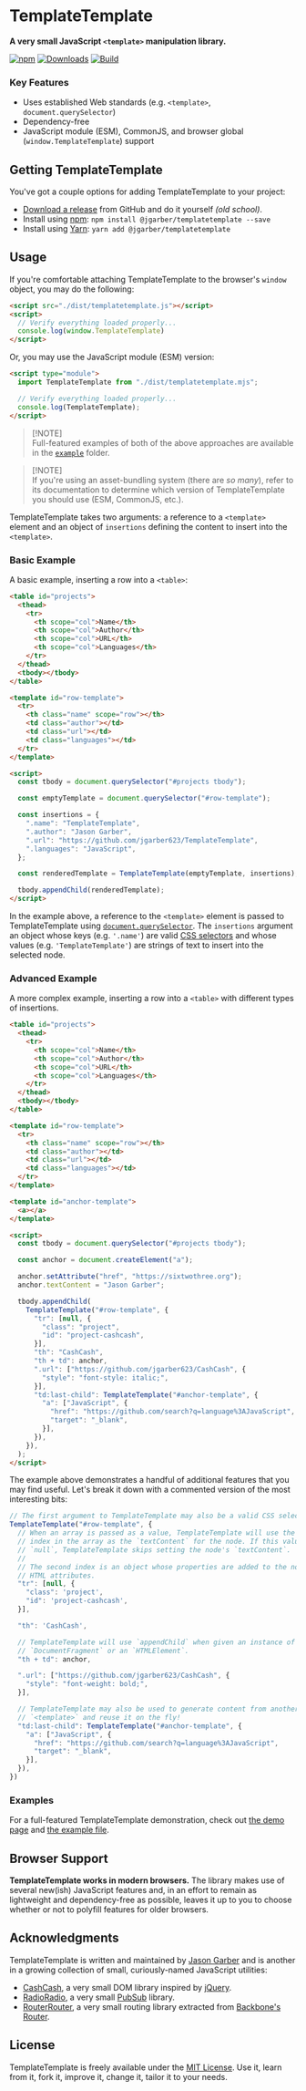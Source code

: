 # TemplateTemplate

**A very small JavaScript `<template>` manipulation library.**

[![npm](https://img.shields.io/npm/v/@jgarber/templatetemplate.svg?logo=npm&style=for-the-badge)](https://www.npmjs.com/package/@jgarber/templatetemplate)
[![Downloads](https://img.shields.io/npm/dt/@jgarber/templatetemplate.svg?logo=npm&style=for-the-badge)](https://www.npmjs.com/package/@jgarber/templatetemplate)
[![Build](https://img.shields.io/github/actions/workflow/status/jgarber623/TemplateTemplate/ci.yml?branch=main&logo=github&style=for-the-badge)](https://github.com/jgarber623/TemplateTemplate/actions/workflows/ci.yml)

### Key Features

- Uses established Web standards (e.g. `<template>`, `document.querySelector`)
- Dependency-free
- JavaScript module (ESM), CommonJS, and browser global (`window.TemplateTemplate`) support

## Getting TemplateTemplate

You've got a couple options for adding TemplateTemplate to your project:

- [Download a release](https://github.com/jgarber623/TemplateTemplate/releases) from GitHub and do it yourself _(old school)_.
- Install using [npm](https://www.npmjs.com/package/@jgarber/templatetemplate): `npm install @jgarber/templatetemplate --save`
- Install using [Yarn](https://yarnpkg.com/en/package/@jgarber/templatetemplate): `yarn add @jgarber/templatetemplate`

## Usage

If you're comfortable attaching TemplateTemplate to the browser's `window` object, you may do the following:

```html
<script src="./dist/templatetemplate.js"></script>
<script>
  // Verify everything loaded properly...
  console.log(window.TemplateTemplate)
</script>
```

Or, you may use the JavaScript module (ESM) version:

```html
<script type="module">
  import TemplateTemplate from "./dist/templatetemplate.mjs";

  // Verify everything loaded properly...
  console.log(TemplateTemplate);
</script>
```

> [!NOTE]\
> Full-featured examples of both of the above approaches are available in the [`example`](https://github.com/jgarber623/TemplateTemplate/tree/main/example) folder.

> [!NOTE]\
> If you're using an asset-bundling system (there are _so many_), refer to its documentation to determine which version of TemplateTemplate you should use (ESM, CommonJS, etc.).

TemplateTemplate takes two arguments: a reference to a `<template>` element and an object of `insertions` defining the content to insert into the `<template>`.

### Basic Example

A basic example, inserting a row into a `<table>`:

```html
<table id="projects">
  <thead>
    <tr>
      <th scope="col">Name</th>
      <th scope="col">Author</th>
      <th scope="col">URL</th>
      <th scope="col">Languages</th>
    </tr>
  </thead>
  <tbody></tbody>
</table>

<template id="row-template">
  <tr>
    <th class="name" scope="row"></th>
    <td class="author"></td>
    <td class="url"></td>
    <td class="languages"></td>
  </tr>
</template>

<script>
  const tbody = document.querySelector("#projects tbody");

  const emptyTemplate = document.querySelector("#row-template");

  const insertions = {
    ".name": "TemplateTemplate",
    ".author": "Jason Garber",
    ".url": "https://github.com/jgarber623/TemplateTemplate",
    ".languages": "JavaScript",
  };

  const renderedTemplate = TemplateTemplate(emptyTemplate, insertions);

  tbody.appendChild(renderedTemplate);
</script>
```

In the example above, a reference to the `<template>` element is passed to TemplateTemplate using [`document.querySelector`](https://developer.mozilla.org/en-US/docs/Web/API/Document/querySelector). The `insertions` argument an object whose keys (e.g. `'.name'`) are valid [CSS selectors](https://developer.mozilla.org/en-US/docs/Web/CSS/CSS_Selectors) and whose values (e.g. `'TemplateTemplate'`) are strings of text to insert into the selected node.

### Advanced Example

A more complex example, inserting a row into a `<table>` with different types of insertions.

```html
<table id="projects">
  <thead>
    <tr>
      <th scope="col">Name</th>
      <th scope="col">Author</th>
      <th scope="col">URL</th>
      <th scope="col">Languages</th>
    </tr>
  </thead>
  <tbody></tbody>
</table>

<template id="row-template">
  <tr>
    <th class="name" scope="row"></th>
    <td class="author"></td>
    <td class="url"></td>
    <td class="languages"></td>
  </tr>
</template>

<template id="anchor-template">
  <a></a>
</template>

<script>
  const tbody = document.querySelector("#projects tbody");

  const anchor = document.createElement("a");

  anchor.setAttribute("href", "https://sixtwothree.org");
  anchor.textContent = "Jason Garber";

  tbody.appendChild(
    TemplateTemplate("#row-template", {
      "tr": [null, {
        "class": "project",
        "id": "project-cashcash",
      }],
      "th": "CashCash",
      "th + td": anchor,
      ".url": ["https://github.com/jgarber623/CashCash", {
        "style": "font-style: italic;",
      }],
      "td:last-child": TemplateTemplate("#anchor-template", {
        "a": ["JavaScript", {
          "href": "https://github.com/search?q=language%3AJavaScript",
          "target": "_blank",
        }],
      }),
    }),
  );
</script>
```

The example above demonstrates a handful of additional features that you may find useful. Let's break it down with a commented version of the most interesting bits:

```js
// The first argument to TemplateTemplate may also be a valid CSS selector.
TemplateTemplate("#row-template", {
  // When an array is passed as a value, TemplateTemplate will use the first
  // index in the array as the `textContent` for the node. If this value is
  // `null`, TemplateTemplate skips setting the node's `textContent`.
  //
  // The second index is an object whose properties are added to the node as
  // HTML attributes.
  "tr": [null, {
    "class": 'project',
    "id": 'project-cashcash',
  }],

  "th": 'CashCash',

  // TemplateTemplate will use `appendChild` when given an instance of a
  // `DocumentFragment` or an `HTMLElement`.
  "th + td": anchor,

  ".url": ["https://github.com/jgarber623/CashCash", {
    "style": "font-weight: bold;",
  }],

  // TemplateTemplate may also be used to generate content from another
  // `<template>` and reuse it on the fly!
  "td:last-child": TemplateTemplate("#anchor-template", {
    "a": ["JavaScript", {
      "href": "https://github.com/search?q=language%3AJavaScript",
      "target": "_blank",
    }],
  }),
})
```

### Examples

For a full-featured TemplateTemplate demonstration, check out [the demo page](https://jgarber623.github.io/TemplateTemplate/example/) and [the example file](https://github.com/jgarber623/TemplateTemplate/blob/main/example/index.html).

## Browser Support

**TemplateTemplate works in modern browsers.** The library makes use of several new(ish) JavaScript features and, in an effort to remain as lightweight and dependency-free as possible, leaves it up to you to choose whether or not to polyfill features for older browsers.

## Acknowledgments

TemplateTemplate is written and maintained by [Jason Garber](https://sixtwothree.org) and is another in a growing collection of small, curiously-named JavaScript utilities:

- [CashCash](https://github.com/jgarber623/CashCash), a very small DOM library inspired by [jQuery](https://jquery.com).
- [RadioRadio](https://github.com/jgarber623/RadioRadio), a very small [PubSub](https://en.wikipedia.org/wiki/Publish–subscribe_pattern) library.
- [RouterRouter](https://github.com/jgarber623/RouterRouter), a very small routing library extracted from [Backbone's Router](http://backbonejs.org/docs/backbone.html#section-185).

## License

TemplateTemplate is freely available under the [MIT License](https://opensource.org/licenses/MIT). Use it, learn from it, fork it, improve it, change it, tailor it to your needs.
